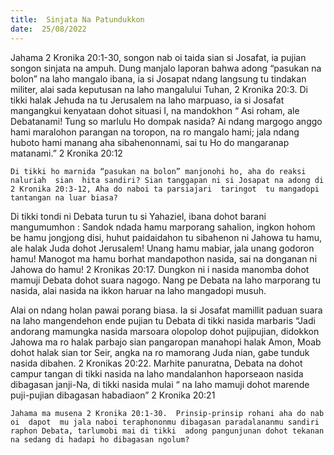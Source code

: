 ```yaml
---
title:  Sinjata Na Patundukkon
date:  25/08/2022
---
```


Jahama  2 Kronika 20:1-30, songon  nab oi  taida  sian si Josafat, ia pujian  songon  sinjata na ampuh.  Dung  manjalo  laporan  bahwa  adong  “pasukan na bolon” na laho mangalo ibana, ia si Josapat  ndang   langsung  tu tindakan  militer, alai sada keputusan na laho mangalului Tuhan, 2 Kronika 20:3. Di tikki halak Jehuda na  tu Jerusalem na laho  marpuaso, ia si Josafat  mangangkui  kenyataan  dohot situasi I, na mandokhon  “ Asi roham, ale Debatanami! Tung  so marlulu Ho dompak nasida?  Ai ndang  margogo anggo hami maralohon parangan na toropon, na ro mangalo hami;  jala  ndang  huboto  hami  manang  aha sibahenonnami, sai  tu Ho do mangaranap  matanami.” 2 Kronika 20:12

`Di tikki ho marnida “pasukan na bolon” manjonohi ho, aha do reaksi naluriah  sian  hita sandiri? Sian tanggapan ni si Josapat na adong di 2 Kronika 20:3-12, Aha do naboi ta parsiajari  taringot  tu mangadopi  tantangan na luar biasa?`

Di tikki tondi  ni Debata turun tu si Yahaziel, ibana dohot barani mangumumhon : Sandok ndada hamu marporang sahalion, ingkon hohom be hamu jongjong disi, huhut paidaidahon  tu sibahenon  ni  Jahowa tu hamu, ale halak Juda dohot Jerusalem! Unang hamu mabiar, jala unang godoron hamu! Manogot ma hamu borhat  mandapothon  nasida, sai na donganan  ni Jahowa  do hamu! 2 Kronikas 20:17. Dungkon  ni  i nasida manomba dohot mamuji  Debata dohot suara  nagogo.  Nang pe  Debata  na laho  marporang  tu nasida, alai nasida na ikkon haruar na laho  mangadopi  musuh.

Alai on ndang   holan  pawai  porang  biasa.  Ia si Josafat  mamillit  paduan suara na laho mangendehon  ende pujian  tu Debata di tikki  nasida marbaris  “Jadi andorang  mamungka nasida marsoara olopolop dohot pujipujian, didokkon Jahowa ma ro halak parbajo sian pangaropan  manahopi  halak  Amon, Moab  dohot  halak sian  tor Seir, angka na ro mamorang Juda nian, gabe tunduk nasida dibahen. 2 Kronikas 20:22. Marhite panuratna, Debata na dohot campur tangan  di tikki  nasida na laho  mandalanhon haporseaon nasida dibagasan janji-Na, di tikki  nasida mulai “ na laho mamuji dohot  marende puji-pujian dibagasan habadiaon” 2 Kronika 20:21

`Jahama ma musena 2 Kronika 20:1-30.  Prinsip-prinsip rohani aha do nab oi  dapot  mu jala naboi teraphononmu dibagasan paradalananmu sandiri raphon Debata, tarlumobi mai di tikki  adong pangunjunan dohot tekanan na sedang di hadapi ho dibagasan ngolum?`